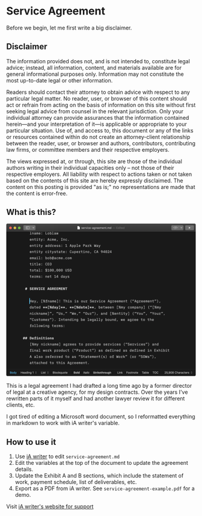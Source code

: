 # Service Agreement
Before we begin, let me first write a big disclaimer.

## Disclaimer
The information provided does not, and is not intended to, constitute legal advice; instead, all information, content, and materials available are for general informational purposes only. Information may not constitute the most up-to-date legal or other information.

Readers should contact their attorney to obtain advice with respect to any particular legal matter. No reader, user, or browser of this content should act or refrain from acting on the basis of information on this site without first seeking legal advice from counsel in the relevant jurisdiction. Only your individual attorney can provide assurances that the information contained herein—and your interpretation of it—is applicable or appropriate to your particular situation. Use of, and access to, this document or any of the links or resources contained within do not create an attorney-client relationship between the reader, user, or browser and authors, contributors, contributing law firms, or committee members and their respective employers. 

The views expressed at, or through, this site are those of the individual authors writing in their individual capacities only – not those of their respective employers. All liability with respect to actions taken or not taken based on the contents of this site are hereby expressly disclaimed. The content on this posting is provided "as is;" no representations are made that the content is error-free.

## What is this?

![ia writer screenshot](_img/ia-writer.png)

This is a legal agreement I had drafted a long time ago by a former director of legal at a creative agency, for my design contracts. Over the years I've rewritten parts of it myself and had another lawyer review it for different clients, etc. 

I got tired of editing a Microsoft word document, so I reformatted everything in markdown to work with iA writer's variable.

## How to use it
1. Use [iA writer](https://iawriter.com) to edit `service-agreement.md`
2. Edit the variables at the top of the document to update the agreement details.
3. Update the Exhibit A and B sections, which include the statement of work, payment schedule, list of deliverables, etc.
4. Export as a PDF from iA writer. See `service-agreement-example.pdf` for a demo.

Visit [iA writer's website for support](https://ia.net/writer/support)